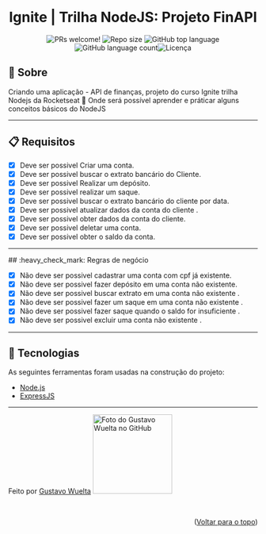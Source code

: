 &#xa0;

  <!-- <a href="https://finapi.netlify.com">Demo</a> -->
</div>

<h1 align="center">Ignite | Trilha NodeJS: Projeto FinAPI</h1>

<p align="center">
  <img src="https://img.shields.io/static/v1?label=PRs&message=welcome&color=04D361&labelColor=000000?color=04D361&style=for-the-badge" alt="PRs welcome!" />
<img  alt="Repo size"  src="https://img.shields.io/github/repo-size/thiilins/finAPI?color=04D361&style=for-the-badge">
<img  alt="GitHub top language"  src="https://img.shields.io/github/languages/top/thiilins/finAPI?color=04d361&style=for-the-badge"> <img  alt="GitHub language count"  src="https://img.shields.io/github/languages/count/thiilins/finAPI?color=04d361&style=for-the-badge"><img alt="Licença" src="https://img.shields.io/github/license/thiilins/finAPI?color=04d361&style=for-the-badge">

  <!-- <img alt="Github issues" src="https://img.shields.io/github/issues/thiilins/finapi?color=04d361&style=for-the-badge" /> -->

  <!-- <img alt="Github forks" src="https://img.shields.io/github/forks/thiilins/finapi?color=04d361&style=for-the-badge" /> -->

  <!-- <img alt="Github stars" src="https://img.shields.io/github/stars/thiilins/finapi?color=04d361&style=for-the-badge" /> -->




<br>

## :dart: Sobre

Criando uma aplicação - API de finanças, projeto do curso Ignite trilha Nodejs da Rocketseat :rocket:
Onde será possível aprender e práticar alguns conceitos básicos do NodeJS

<hr>

## :clipboard: Requisitos

- [x] Deve ser possivel Criar uma conta.
- [x] Deve ser possivel buscar o extrato bancário do Cliente.
- [x] Deve ser possivel Realizar um depósito.
- [x] Deve ser possivel realizar um saque.
- [x] Deve ser possivel buscar o extrato bancário do cliente por data.
- [x] Deve ser possivel atualizar dados da conta do cliente .
- [x] Deve ser possivel obter dados da conta do cliente.
- [x] Deve ser possivel deletar uma conta.
- [x] Deve ser possivel obter o saldo da conta.

<hr>
## :heavy_check_mark: Regras de negócio

- [x] Não deve ser possivel cadastrar uma conta com cpf já existente.
- [x] Não deve ser possivel fazer depósito em uma conta não existente.
- [x] Não deve ser possivel buscar extrato em uma conta não existente .
- [x] Não deve ser possivel fazer um saque em uma conta não existente .
- [x] Não deve ser possivel fazer saque quando o saldo for insuficiente .
- [x] Não deve ser possivel excluir uma conta não existente .

<hr>

## :rocket: Tecnologias

As seguintes ferramentas foram usadas na construção do projeto:

- [Node.js](https://nodejs.org/en/)
- [ExpressJS](https://expressjs.com/pt-br/)

<hr>

Feito por <a href="https://github.com/GuWuelta" target="_blank">Gustavo Wuelta</a>
<img src="https://avatars.githubusercontent.com/u/101107981?v=4" width="160px;" alt="Foto do Gustavo Wuelta no GitHub"/><br>

&#xa0;

<p align="right">(<a href="#top">Voltar para o topo</a>)</p>
